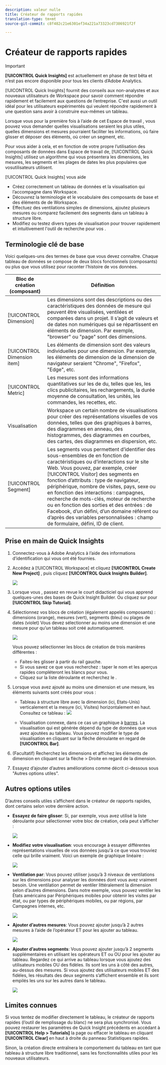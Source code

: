```yaml
---
description: valeur nulle
title: Créateur de rapports rapides
translation-type: tm+mt
source-git-commit: c8f482c21e6301ef34a221a73323cd7386921f2f

---
```



# Créateur de rapports rapides

>[!IMPORTANT]
>
>**[!UICONTROL Quick Insights]** est actuellement en phase de test bêta et n’est pas encore disponible pour tous les clients d’Adobe Analytics.

[!UICONTROL Quick Insights] fournit des conseils aux non-analystes et aux nouveaux utilisateurs de   Workspace pour savoir comment répondre rapidement et facilement aux questions de l’entreprise. C&#39;est aussi un outil idéal pour les utilisateurs expérimentés qui veulent répondre rapidement à une question sans avoir à construire eux-mêmes un tableau.

Lorsque vous pour la première fois à l’aide de cet  Espace de travail , vous pouvez vous demander quelles visualisations seraient les plus utiles, quelles dimensions et mesures pourraient faciliter les informations, où faire glisser et déposer des éléments, où créer un segment, etc.

Pour vous aider à cela, et en fonction de votre propre  l’utilisation des composants de données dans  Espace de travail de, [!UICONTROL Quick Insights] utilisez un algorithme qui vous présentera les dimensions, les mesures, les segments et les plages de dates les plus populaires que vosutilisateurs utilisent.

[!UICONTROL Quick Insights] vous aide

* Créez correctement un tableau de données et la visualisation qui l’accompagne dans   Workspace.
* Découvrez la terminologie et le vocabulaire des composants de base et des éléments de  de  Workspace.
* Effectuez des ventilations simples de dimensions, ajoutez plusieurs mesures ou comparez facilement des segments dans un tableau à structure libre.
* Modifiez ou testez divers types de visualisation pour trouver rapidement et intuitivement l&#39;outil de recherche pour vos  .

## Terminologie clé de base

Voici quelques-uns des termes de base que vous devez connaître. Chaque tableau de données se compose de deux blocs fonctionnels (composants) ou plus que vous utilisez pour raconter l’histoire de vos données.

| Bloc de création (composant) | Définition |
|---|---|
| [!UICONTROL Dimension] | Les dimensions sont des descriptions ou des caractéristiques des données de mesure qui peuvent être visualisées, ventilées et comparées dans un projet. Il s’agit de valeurs et de dates non numériques qui se répartissent en éléments de dimension. Par exemple, &quot;browser&quot; ou &quot;page&quot; sont des dimensions. |
| [!UICONTROL Dimension item] | Les éléments de dimension sont des valeurs individuelles pour une dimension. Par exemple, les éléments de dimension de la dimension de navigateur seraient &quot;Chrome&quot;, &quot;Firefox&quot;, &quot;Edge&quot;, etc. |
| [!UICONTROL Metric] | Les mesures sont des informations quantitatives sur les  de  du, telles que les, les clics publicitaires, les rechargements, la durée moyenne de consultation, les unités, les commandes, les recettes, etc. |
| Visualisation | Workspace  un certain nombre de visualisations [](/help/analyze/analysis-workspace/visualizations/t-sync-visualization.md) pour créer des représentations visuelles de vos données, telles que des graphiques à barres, des diagrammes en anneau, des histogrammes, des diagrammes en courbes, des cartes, des diagrammes en dispersion, etc. |
| [!UICONTROL Segment] | Les segments vous permettent d’identifier des sous-ensembles de en fonction de caractéristiques ou d’interactions sur le site Web. Vous pouvez, par exemple, créer [!UICONTROL Visitor] des segments en fonction d’attributs : type de navigateur, périphérique, nombre de visites, pays, sexe ou en fonction des interactions : campagnes, recherche de mots-clés, moteur de recherche ou en fonction des sorties et des entrées : de Facebook, d’un défini, d’un domaine référent ou d’après des variables personnalisées : champ de formulaire,  défini, ID de client. |

## Prise en main de Quick Insights

1. Connectez-vous à Adobe Analytics à l’aide des informations d’identification qui vous ont été fournies.
1. Accédez à [!UICONTROL Workspace] et cliquez **[!UICONTROL Create New Project]** , puis cliquez **[!UICONTROL Quick Insights Builder]**.

   ![](assets/qibuilder.png)

1. Lorsque vous , passez en revue le court didacticiel qui vous apprend quelques-unes des bases de Quick Insight Builder. Ou cliquez sur pour **[!UICONTROL Skip Tutorial]**.
1. Sélectionnez vos blocs de création (également appelés composants) : dimensions (orange), mesures (vert), segments (bleu) ou plages de dates (violet) Vous devez sélectionner au moins une dimension et une mesure pour qu’un tableau soit créé automatiquement.

   ![](assets/qibuilder2.png)

   Vous pouvez sélectionner les blocs de création de trois manières différentes :
   * Faites-les glisser à partir du rail gauche.
   * Si vous savez ce que vous recherchez :  taper le nom et les aperçus rapides compléteront les blancs pour vous.
   * Cliquez sur la liste déroulante et recherchez le .

1. Lorsque vous avez ajouté au moins une dimension et une mesure, les éléments suivants sont créés pour vous :

   * Tableau à structure libre avec la dimension (ici, Etats-Unis) verticalement et la mesure (ici, Visites) horizontalement en haut. Consultez ce tableau :
   ![](assets/qibuilder3.png)

   * Visualisation connexe, dans ce cas un graphique à [barres](/help/analyze/analysis-workspace/visualizations/bar.md). La visualisation qui est générée dépend du type de données que vous avez ajoutées au tableau. Vous pouvez modifier le type de visualisation en cliquant sur la flèche déroulante en regard de **[!UICONTROL Bar]**.


1. (Facultatif) Recherchez les dimensions et affichez les éléments de dimension en cliquant sur la flèche > Droite en regard de la dimension.

1. Essayez d’ajouter d’autres améliorations comme décrit ci-dessous sous &quot;Autres options utiles&quot;.

## Autres options utiles

D’autres conseils utiles s’affichent dans le créateur de rapports rapides, dont certains selon votre dernière action.

* **Essayez de faire glisser**: Si, par exemple, vous avez utilisé la liste déroulante pour sélectionner votre bloc de création, cela peut s’afficher :

   ![](assets/qibuilder4.png)

* **Modifiez votre visualisation**: vous encourage à essayer différentes représentations visuelles de vos données jusqu&#39;à ce que vous trouviez celle qui brille vraiment. Voici un exemple de graphique linéaire :

   ![](assets/qibuilder8.png)

* **Ventilation par**: Vous pouvez utiliser jusqu’à 3 niveaux de ventilations sur les dimensions pour analyser les données dont vous avez vraiment besoin. Une ventilation permet de ventiler littéralement la dimension selon d’autres dimensions. Dans notre exemple, vous pouvez ventiler les États américains par Périphériques mobiles pour obtenir les visites par état, ou par types de périphériques mobiles, ou par régions, par Campagnes internes, etc.

   ![](assets/qibuilder5.png)

* **Ajouter d’autres mesures**: Vous pouvez ajouter jusqu’à 2 autres mesures à l’aide de l’opérateur ET pour les ajouter au tableau.

   ![](assets/qibuilder6.png)

* **Ajouter d’autres segments**: Vous pouvez ajouter jusqu’à 2 segments supplémentaires en utilisant les opérateurs ET ou OU pour les ajouter au tableau. Regardez ce qui arrive au tableau lorsque vous ajoutez des utilisateurs mobiles OU des fidèles. Ils sont les uns à côté des autres, au-dessus des mesures. Si vous ajoutez des utilisateurs mobiles ET des fidèles, les résultats des deux segments s’affichent ensemble et ils sont empilés les uns sur les autres dans le tableau.

   ![](assets/qibuilder7.png)

## Limites connues

Si vous tentez de modifier directement le tableau, le créateur de rapports rapides (l’outil de remplissage du blanc) ne sera plus synchronisé. Vous pouvez restaurer les paramètres de Quick Insight précédents en accédant à **[!UICONTROL Help > Tutorials]** la page ou effacer le tableau en cliquant **[!UICONTROL Clear]** en haut à droite du panneau Statistiques rapides.

Sinon, la création directe entraînera le comportement du tableau en tant que tableau à structure libre traditionnel, sans les fonctionnalités utiles pour les nouveaux utilisateurs.

